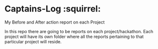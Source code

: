 # Captains-Log :squirrel:
My Before and After action report on each Project

In this repo there are going to be reports on each project/hackathon. Each project will have its own folder where all the reports pertaining to that particular project will reside. 
